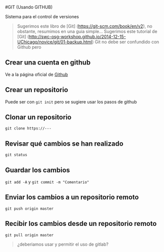 #GIT (Usando GITHUB)

Sistema para el control de versiones 

> Sugerimos este libro de [Git] (https://git-scm.com/book/en/v2), no obstante, resumimos en una guia simple...
> Sugerimos este tutorial de [Git] (http://swc-osg-workshop.github.io/2014-12-15-UChicago/novice/git/01-backup.html)
> Git no debe ser confundido con Github pero 


## Crear una cuenta en github
Ve a la página oficial de [Github](https://github.com/)
## Crear un repositorio
Puede ser con `git init` pero se sugiere usar los pasos de github
## Clonar un repositorio
`git clone https://---`
## Revisar qué cambios se han realizado
`git status`
## Guardar los cambios
`git add -A` y `git commit -m "Comentario"`
## Enviar los cambios a un repositorio remoto
`git push origin master`
## Recibir los cambios desde un repositorio remoto
`git pull origin master`

> ¿deberiamos usar y permitir el uso de gitlab?
